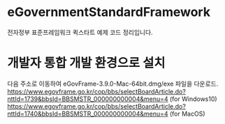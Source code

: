 # eGovernmentStandardFramework
전자정부 표준프레임워크 퀵스타트 예제 코드 정리입니다.

# 개발자 통합 개발 환경으로 설치
다음 주소로 이동하여 eGovFrame-3.9.0-Mac-64bit.dmg/exe 파일을 다운로드. <br>
https://www.egovframe.go.kr/cop/bbs/selectBoardArticle.do?nttId=1739&bbsId=BBSMSTR_000000000004&menu=4 (for Windows10) <br>
https://www.egovframe.go.kr/cop/bbs/selectBoardArticle.do?nttId=1740&bbsId=BBSMSTR_000000000004&menu=4 (for MacOS)
